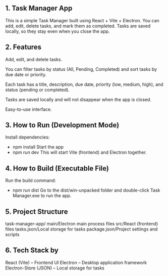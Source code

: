 
## 1. Task Manager App
This is a simple Task Manager built using React + Vite + Electron.
You can add, edit, delete tasks, and mark them as completed. Tasks are saved locally, so they stay even when you close the app.

## 2. Features
Add, edit, and delete tasks. 

You can filter tasks by status (All, Pending, Completed) and sort tasks by due date or priority.

Each task has a title, description, due date, priority (low, medium, high), and status (pending or completed).

Tasks are saved locally and will not disappear when the app is closed.

Easy-to-use interface.

## 3. How to Run (Development Mode)
Install dependencies:
- npm install
Start the app 
- npm run dev 
This will start Vite (frontend) and Electron together.

## 4. How to Build (Executable File)
Run the build command:
- npm run dist 
Go to the dist/win-unpacked folder and double-click Task Manager.exe to run the app.

## 5. Project Structure
task-manager-app/
main/Electron main process files
src/React (frontend) files
tasks.json/Local storage for tasks
package.json/Project settings and scripts

## 6. Tech Stack by
React (Vite) – Frontend UI
Electron – Desktop application framework
Electron-Store (JSON) – Local storage for tasks

